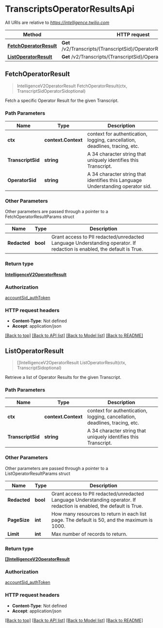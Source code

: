 # TranscriptsOperatorResultsApi

All URIs are relative to *https://intelligence.twilio.com*

Method | HTTP request | Description
------------- | ------------- | -------------
[**FetchOperatorResult**](TranscriptsOperatorResultsApi.md#FetchOperatorResult) | **Get** /v2/Transcripts/{TranscriptSid}/OperatorResults/{OperatorSid} | 
[**ListOperatorResult**](TranscriptsOperatorResultsApi.md#ListOperatorResult) | **Get** /v2/Transcripts/{TranscriptSid}/OperatorResults | 



## FetchOperatorResult

> IntelligenceV2OperatorResult FetchOperatorResult(ctx, TranscriptSidOperatorSidoptional)



Fetch a specific Operator Result for the given Transcript.

### Path Parameters


Name | Type | Description
------------- | ------------- | -------------
**ctx** | **context.Context** | context for authentication, logging, cancellation, deadlines, tracing, etc.
**TranscriptSid** | **string** | A 34 character string that uniquely identifies this Transcript.
**OperatorSid** | **string** | A 34 character string that identifies this Language Understanding operator sid.

### Other Parameters

Other parameters are passed through a pointer to a FetchOperatorResultParams struct


Name | Type | Description
------------- | ------------- | -------------
**Redacted** | **bool** | Grant access to PII redacted/unredacted Language Understanding operator. If redaction is enabled, the default is True.

### Return type

[**IntelligenceV2OperatorResult**](IntelligenceV2OperatorResult.md)

### Authorization

[accountSid_authToken](../README.md#accountSid_authToken)

### HTTP request headers

- **Content-Type**: Not defined
- **Accept**: application/json

[[Back to top]](#) [[Back to API list]](../README.md#documentation-for-api-endpoints)
[[Back to Model list]](../README.md#documentation-for-models)
[[Back to README]](../README.md)


## ListOperatorResult

> []IntelligenceV2OperatorResult ListOperatorResult(ctx, TranscriptSidoptional)



Retrieve a list of Operator Results for the given Transcript.

### Path Parameters


Name | Type | Description
------------- | ------------- | -------------
**ctx** | **context.Context** | context for authentication, logging, cancellation, deadlines, tracing, etc.
**TranscriptSid** | **string** | A 34 character string that uniquely identifies this Transcript.

### Other Parameters

Other parameters are passed through a pointer to a ListOperatorResultParams struct


Name | Type | Description
------------- | ------------- | -------------
**Redacted** | **bool** | Grant access to PII redacted/unredacted Language Understanding operator. If redaction is enabled, the default is True.
**PageSize** | **int** | How many resources to return in each list page. The default is 50, and the maximum is 1000.
**Limit** | **int** | Max number of records to return.

### Return type

[**[]IntelligenceV2OperatorResult**](IntelligenceV2OperatorResult.md)

### Authorization

[accountSid_authToken](../README.md#accountSid_authToken)

### HTTP request headers

- **Content-Type**: Not defined
- **Accept**: application/json

[[Back to top]](#) [[Back to API list]](../README.md#documentation-for-api-endpoints)
[[Back to Model list]](../README.md#documentation-for-models)
[[Back to README]](../README.md)

